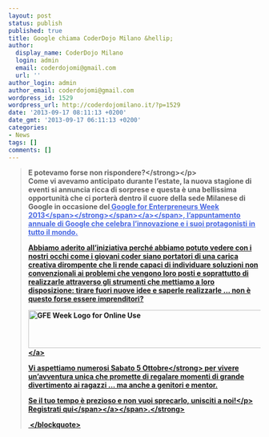 ```yaml
---
layout: post
status: publish
published: true
title: Google chiama CoderDojo Milano &hellip;
author:
  display_name: CoderDojo Milano
  login: admin
  email: coderdojomi@gmail.com
  url: ''
author_login: admin
author_email: coderdojomi@gmail.com
wordpress_id: 1529
wordpress_url: http://coderdojomilano.it/?p=1529
date: '2013-09-17 08:11:13 +0200'
date_gmt: '2013-09-17 06:11:13 +0200'
categories:
- News
tags: []
comments: []
---
```

<blockquote>
<p dir="ltr"><strong>E potevamo forse non rispondere?<&#47;strong><&#47;p><br />
Come vi avevamo anticipato durante l&rsquo;estate, la nuova stagione di eventi si annuncia ricca di sorprese e questa &egrave; una bellissima opportunit&agrave; che ci porter&agrave; dentro il cuore della sede Milanese di Google in occasione del<span style="text-decoration: underline; color: #4968e3;"> <a href="http:&#47;&#47;gdriv.es&#47;gfew-italy" target="_blank"><span style="color: #4968e3;"><strong><span style="color: #4968e3; text-decoration: underline;">Google for Enterpreneurs Week 2013<&#47;span><&#47;strong><&#47;span><&#47;a><&#47;span>, l&rsquo;appuntamento annuale di Google che celebra l&rsquo;innovazione e i suoi protagonisti in tutto il mondo.</p>
<p>Abbiamo aderito all&rsquo;iniziativa perch&eacute; abbiamo potuto vedere con i nostri occhi come i giovani coder siano portatori di una carica creativa dirompente che li rende capaci di individuare soluzioni non convenzionali ai problemi che vengono loro posti e soprattutto di realizzarle attraverso gli strumenti che mettiamo a loro disposizione: tirare fuori nuove idee e saperle realizzarle &hellip; non &egrave; questo forse essere imprenditori?</p>
<p><a href="http:&#47;&#47;coderdojomilano.it&#47;wp-content&#47;uploads&#47;2013&#47;09&#47;GFE-Week-Logo-for-Online-Use-e1379398199346.png"><img class="size-large wp-image-1530 aligncenter" alt="GFE Week Logo for Online Use" src="http:&#47;&#47;coderdojomilano.it&#47;wp-content&#47;uploads&#47;2013&#47;09&#47;GFE-Week-Logo-for-Online-Use-1024x143.png" width="550" height="76" &#47;><&#47;a></p>
<p>Vi aspettiamo numerosi <strong>Sabato 5 Ottobre<&#47;strong> per vivere un&rsquo;avventura unica che promette di regalare momenti di grande divertimento ai ragazzi &hellip; ma anche a genitori e mentor.</p>
<p dir="ltr">Se il tuo tempo &egrave; prezioso e non vuoi sprecarlo, unisciti a noi!<&#47;p><br />
<strong>Registrati <span style="text-decoration: underline;"><a href="http:&#47;&#47;www.smappo.it&#47;event&#47;523784a60f712_coderdojo-googleforentrepreneursweek.html" target="_blank"><span style="text-decoration: underline;">qui<&#47;span><&#47;a><&#47;span>.<&#47;strong></p>
<p>&nbsp;<&#47;blockquote></p>
